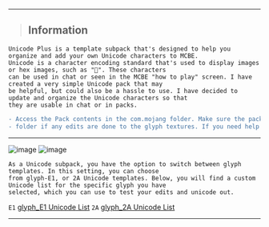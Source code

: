 --- ---
> <h2>Information</h2> 
```info
Unicode Plus is a template subpack that's designed to help you organize and add your own Unicode characters to MCBE. 
Unicode is a character encoding standard that's used to display images or hex images, such as "". These characters 
can be used in chat or seen in the MCBE "how to play" screen. I have created a very simple Unicode pack that may 
be helpful, but could also be a hassle to use. I have decided to update and organize the Unicode characters so that 
they are usable in chat or in packs.
```
```diff
- Access the Pack contents in the com.mojang folder. Make sure the pack is moved to the "development_resource_pack" -
- folder if any edits are done to the glyph textures. If you need help contact me @Discord - Dooka#6412 :). -
```
--- ---
![image](https://media.discordapp.net/attachments/1050591171921072130/1053093578458542090/image.png?width=1350&height=195)
![image](https://media.discordapp.net/attachments/1050591171921072130/1053093795442475088/image.png?width=1350&height=132)
```info
As a Unicode subpack, you have the option to switch between glyph templates. In this setting, you can choose 
from glyph-E1, or 2A Unicode templates. Below, you will find a custom Unicode list for the specific glyph you have 
selected, which you can use to test your edits and unicode out.
```

 `E1`  [glyph_E1 Unicode List](https://github.com/Dooka-Packages/Dooka-Portfolio/blob/main/resource/Unicode-Plus/subpacks/glyph_E1/glyph_E1%20Unicode%20List.md)
 `2A`  [glyph_2A Unicode List](https://github.com/Dooka-Packages/Dooka-Portfolio/blob/main/resource/Unicode-Plus/subpacks/glyph_2A/glyph_2A%20Unicode%20List.md)
--- ---

